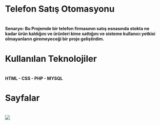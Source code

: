<h1> Telefon Satış Otomasyonu <h1>
<h4>Senaryo: Bu Projemde bir telefon firmasının satış esnasında stokta ne kadar ürün kaldığını ve ürünleri kime sattığını ve sisteme kullanıcı yetkisi olmayanların giremeyeceği bir proje geliştirdim.<h4>
<h1>  Kullanılan Teknolojiler<h1>
<h4> HTML - CSS - PHP - MYSQL <h4>
<h1>Sayfalar<h1>
<img src="https://user-images.githubusercontent.com/116731704/213912960-391b97dc-fafb-4f9f-b78f-569d2cddcc56.gif" class="img-fluid">
